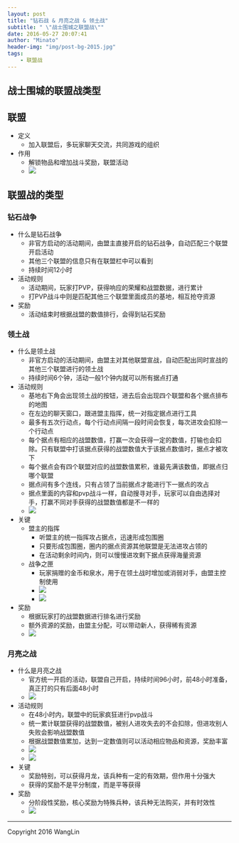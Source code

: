 ```yaml
---
layout: post
title: "钻石战 & 月亮之战 & 领土战"
subtitle: " \"战士围城之联盟战\""
date: 2016-05-27 20:07:41
author: "Minato"
header-img: "img/post-bg-2015.jpg"
tags:
    - 联盟战
---
```


## 战士围城的联盟战类型
## 联盟
* 定义
    * 加入联盟后，多玩家聊天交流，共同游戏的组织
* 作用
    * 解锁物品和增加战斗奖励，联盟活动
    * ![][pic9]    
    
## 联盟战的类型
### 钻石战争
* 什么是钻石战争
    * 非官方启动的活动期间，由盟主直接开启的钻石战争，自动匹配三个联盟开启活动
    * 其他三个联盟的信息只有在联盟栏中可以看到
    * 持续时间12小时
* 活动规则
    * 活动期间，玩家打PVP，获得响应的荣耀和战盟数据，进行累计
    * 打PVP战斗中则是匹配其他三个联盟里面成员的基地，相互抢夺资源
* 奖励
    * 活动结束时根据战盟的数值排行，会得到钻石奖励
    
### 领土战
* 什么是领土战 
    * 非官方启动的活动期间，由盟主对其他联盟宣战，自动匹配出同时宣战的其他三个联盟进行的领土战
    * 持续时间6个钟，活动一般1个钟内就可以所有据点打通
* 活动规则
    * 基地右下角会出现领土战的按钮，进去后会出现四个联盟和各个据点排布的地图
    * 在左边的聊天窗口，跟进盟主指挥，统一对指定据点进行工具
    * 最多有五次行动点，每个行动点间隔一段时间会恢复，每次进攻会扣除一个行动点
    * 每个据点有相应的战盟数值，打赢一次会获得一定的数值，打输也会扣除。只有联盟中打该据点获得的战盟数值大于该据点数值时，据点才被攻下
    * 每个据点会有四个联盟对应的战盟数值累积，谁最先满该数值，即据点归哪个联盟
    * 据点间有多个连线，只有占领了当前据点才能进行下一据点的攻占
    * 据点里面的内容和pvp战斗一样，自动搜寻对手，玩家可以自由选择对手，打赢不同对手获得的战盟数值都是不一样的
    * ![][pic7]
* 关键
    * 盟主的指挥
        * 听盟主的统一指挥攻占据点，迅速形成包围圈
        * 只要形成包围圈，圈内的据点资源其他联盟是无法进攻占领的
        * 在活动剩余时间内，则可以慢慢进攻剩下据点获得海量资源
    * 战争之匣
        * 玩家捐赠的金币和泉水，用于在领土战时增加或消弱对手，由盟主控制使用
        * ![][pic2]
        * ![][pic3]
* 奖励
    * 根据玩家打的战盟数据进行排名进行奖励
    * 额外资源的奖励，由盟主分配，可以带动新人，获得稀有资源
    * ![][pic5]
    
### 月亮之战
* 什么是月亮之战
    * 官方统一开启的活动，联盟自己开启，持续时间96小时，前48小时准备，真正打的只有后面48小时
    * ![][pic8]
* 活动规则
    * 在48小时内，联盟中的玩家疯狂进行pvp战斗
    * 统一累计联盟获得的战盟数值，被别人进攻失去的不会扣除，但进攻别人失败会影响战盟数值
    * 根据战盟数值累加，达到一定数值则可以活动相应物品和资源，奖励丰富
    * ![][pic4]  
    * ![][pic6]
* 关键
    * 奖励特别，可以获得月龙，该兵种有一定的有效期，但作用十分强大
    * 获得的奖励不是平分制度，而是平等获得
* 奖励
    * 分阶段性奖励，核心奖励为特殊兵种，该兵种无法购买，并有时效性            
    * ![][pic1]
    
    
    
    
    






[pic1]:../../../../img/post_game_design/pic1.png
[pic2]:../../../../img/post_game_design/pic2.png
[pic3]:../../../../img/post_game_design/pic3.png
[pic4]:../../../../img/post_game_design/pic4.png
[pic5]:../../../../img/post_game_design/pic5.png
[pic6]:../../../../img/post_game_design/pic6.png
[pic7]:../../../../img/post_game_design/pic7.png
[pic8]:../../../../img/post_game_design/pic8.png
[pic9]:../../../../img/post_game_design/pic9.png


-------

Copyright 2016 WangLin